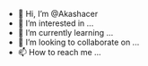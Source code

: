 - 👋 Hi, I’m @Akashacer
- 👀 I’m interested in ...
- 🌱 I’m currently learning ...
- 💞️ I’m looking to collaborate on ...
- 📫 How to reach me ...

<!---
Akashacer/Akashacer is a ✨ special ✨ repository because its `README.md` (this file) appears on your GitHub profile.
You can click the Preview link to take a look at your changes.
--->
